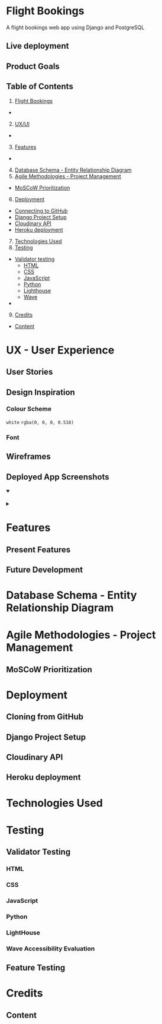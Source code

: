 # Flight Bookings
A flight bookings web app using Django and PostgreSQL

## Live deployment

## Product Goals

## Table of Contents

1. [Flight Bookings](#flight-bookings)
  - 
2. [UX/UI](#ux---user-experience)
  - 
3. [Features](#features)
  - 
4. [Database Schema - Entity Relationship Diagram](#database-schema---entity-relationship-diagram)
5. [Agile Methodologies - Project Management](#agile-methodologies---project-management)
  - [MoSCoW Prioritization](#moscow-prioritization)
6. [Deployment](#deployment)
  - [Connecting to GitHub](#connecting-to-github)
  - [Django Project Setup](#django-project-setup)
  - [Cloudinary API](#cloudinary-api)
  - [Heroku deployment](#heroku-deployment)
7. [Technologies Used](#technologies-used)
8. [Testing](#testing)
  - [Validator testing](#validator-testing)
    - [HTML](#html)
    - [CSS](#css)
    - [JavaScript](#javascript)
    - [Python](#python-validation)
    - [Lighthouse](#lighthouse)
    - [Wave](#wave-accessibility-evaluation)
  - 
9. [Credits](#credits)
  - [Content](#content)


# UX - User Experience

## User Stories

## Design Inspiration

### Colour Scheme

```white```  ```rgba(0, 0, 0, 0.518)```

### Font

## Wireframes

## Deployed App Screenshots

<details open>
    <summary></summary>  
    <img src="">  
    <img src="">  
    <img src="">  
</details>

<details>
    <summary></summary>  
    <img src="">  
</details>

# Features 

## Present Features

## Future Development

# Database Schema - Entity Relationship Diagram

# Agile Methodologies - Project Management

## MoSCoW Prioritization

# Deployment

## Cloning from GitHub

## Django Project Setup

## Cloudinary API 

## Heroku deployment

# Technologies Used

# Testing 
## Validator Testing 

### HTML

### CSS

### JavaScript

### Python

### LightHouse

### Wave Accessibility Evaluation
  
## Feature Testing

# Credits 

## Content 
